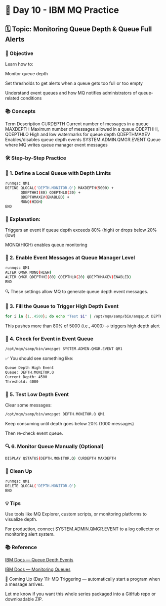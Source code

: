 # 📘 Day 10 - IBM MQ Practice

## 🗓️ Topic: Monitoring Queue Depth & Queue Full Alerts
### 🎯 Objective
Learn how to:

Monitor queue depth

Set thresholds to get alerts when a queue gets too full or too empty

Understand event queues and how MQ notifies administrators of queue-related conditions

### 📚 Concepts
Term	Description
CURDEPTH	Current number of messages in a queue
MAXDEPTH	Maximum number of messages allowed in a queue
QDEPTHHI, QDEPTHLO	High and low watermarks for queue depth
QDEPTHMAXEV	Enables/disables queue depth events
SYSTEM.ADMIN.QMGR.EVENT	Queue where MQ writes queue manager event messages

### 🛠️ Step-by-Step Practice
### 🔧 1. Define a Local Queue with Depth Limits
```bash
runmqsc QM1
DEFINE QLOCAL('DEPTH.MONITOR.Q') MAXDEPTH(5000) +
       QDEPTHHI(80) QDEPTHLO(20) +
       QDEPTHMAXEV(ENABLED) +
       MONQ(HIGH)
END
```
### 📌 Explanation:

Triggers an event if queue depth exceeds 80% (high) or drops below 20% (low)

MONQ(HIGH) enables queue monitoring

### 🔧 2. Enable Event Messages at Queue Manager Level
```bash
runmqsc QM1
ALTER QMGR MONQ(HIGH)
ALTER QMGR QDEPTHHI(80) QDEPTHLO(20) QDEPTHMAXEV(ENABLED)
END
```
🔍 These settings allow MQ to generate queue depth event messages.

### 🔧 3. Fill the Queue to Trigger High Depth Event
```bash
for i in {1..4500}; do echo "Test $i" | /opt/mqm/samp/bin/amqsput DEPTH.MONITOR.Q QM1; done
```
This pushes more than 80% of 5000 (i.e., 4000) → triggers high depth alert

### 🔎 4. Check for Event in Event Queue
```bash
/opt/mqm/samp/bin/amqsget SYSTEM.ADMIN.QMGR.EVENT QM1
```
✅ You should see something like:

```bash
Queue Depth High Event
Queue: DEPTH.MONITOR.Q
Current Depth: 4500
Threshold: 4000
```
### 🔧 5. Test Low Depth Event
Clear some messages:
```bash
/opt/mqm/samp/bin/amqsget DEPTH.MONITOR.Q QM1
```
Keep consuming until depth goes below 20% (1000 messages)

Then re-check event queue.

### 🔍 6. Monitor Queue Manually (Optional)
```bash
DISPLAY QSTATUS(DEPTH.MONITOR.Q) CURDEPTH MAXDEPTH
```
### 🧼 Clean Up
```bash
runmqsc QM1
DELETE QLOCAL('DEPTH.MONITOR.Q')
END
```
### 💡 Tips
Use tools like MQ Explorer, custom scripts, or monitoring platforms to visualize depth.

For production, connect SYSTEM.ADMIN.QMGR.EVENT to a log collector or monitoring alert system.

### 📚 Reference
[IBM Docs — Queue Depth Events](https://www.ibm.com/docs/en/ibm-mq/9.3?topic=events-queue-depth)

[IBM Docs — Monitoring Queues](https://www.ibm.com/docs/en/ibm-mq/9.3?topic=queues-monitoring)

🧭 Coming Up (Day 11): MQ Triggering — automatically start a program when a message arrives.

Let me know if you want this whole series packaged into a GitHub repo or downloadable ZIP.



